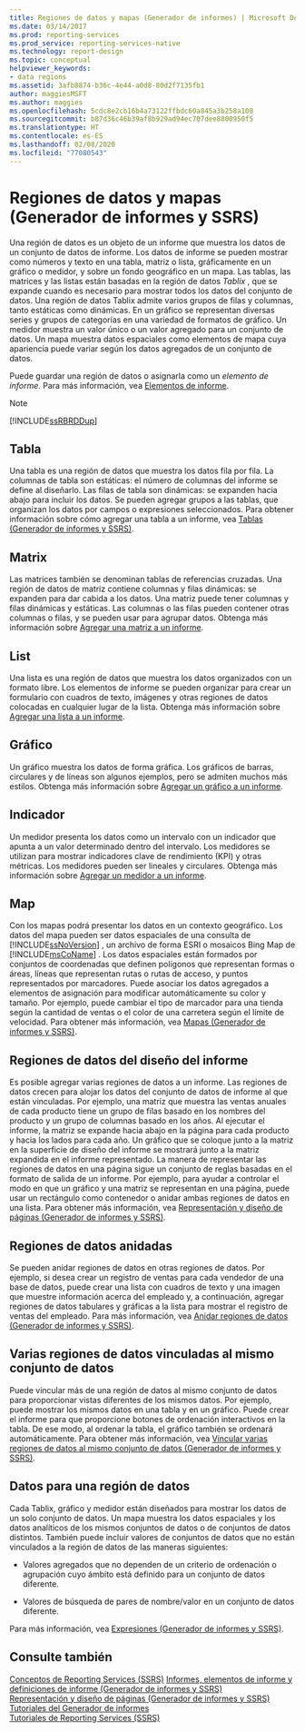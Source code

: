 ```yaml
---
title: Regiones de datos y mapas (Generador de informes) | Microsoft Docs
ms.date: 03/14/2017
ms.prod: reporting-services
ms.prod_service: reporting-services-native
ms.technology: report-design
ms.topic: conceptual
helpviewer_keywords:
- data regions
ms.assetid: 3afb8874-b36c-4e44-a0d8-80d2f7135fb1
author: maggiesMSFT
ms.author: maggies
ms.openlocfilehash: 5cdc8e2cb16b4a73122ffbdc60a845a3b258a108
ms.sourcegitcommit: b87d36c46b39af8b929ad94ec707dee8800950f5
ms.translationtype: HT
ms.contentlocale: es-ES
ms.lasthandoff: 02/08/2020
ms.locfileid: "77080543"
---
```

# <a name="data-regions-and-maps-report-builder-and-ssrs"></a>Regiones de datos y mapas (Generador de informes y SSRS)
  Una región de datos es un objeto de un informe que muestra los datos de un conjunto de datos de informe. Los datos de informe se pueden mostrar como números y texto en una tabla, matriz o lista, gráficamente en un gráfico o medidor, y sobre un fondo geográfico en un mapa. Las tablas, las matrices y las listas están basadas en la región de datos *Tablix* , que se expande cuando es necesario para mostrar todos los datos del conjunto de datos. Una región de datos Tablix admite varios grupos de filas y columnas, tanto estáticas como dinámicas. En un gráfico se representan diversas series y grupos de categorías en una variedad de formatos de gráfico. Un medidor muestra un valor único o un valor agregado para un conjunto de datos. Un mapa muestra datos espaciales como elementos de mapa cuya apariencia puede variar según los datos agregados de un conjunto de datos.  
  
 Puede guardar una región de datos o asignarla como un *elemento de informe*. Para más información, vea [Elementos de informe](../../reporting-services/report-design/report-parts-report-builder-and-ssrs.md).  
  
> [!NOTE]  
>  [!INCLUDE[ssRBRDDup](../../includes/ssrbrddup-md.md)]  
  
## <a name="table"></a>Tabla  
 Una tabla es una región de datos que muestra los datos fila por fila. La columnas de tabla son estáticas: el número de columnas del informe se define al diseñarlo. Las filas de tabla son dinámicas: se expanden hacia abajo para incluir los datos. Se pueden agregar grupos a las tablas, que organizan los datos por campos o expresiones seleccionados. Para obtener información sobre cómo agregar una tabla a un informe, vea [Tablas &#40;Generador de informes y SSRS&#41;](../../reporting-services/report-design/tables-report-builder-and-ssrs.md).  
  
## <a name="matrix"></a>Matrix  
 Las matrices también se denominan tablas de referencias cruzadas. Una región de datos de matriz contiene columnas y filas dinámicas: se expanden para dar cabida a los datos. Una matriz puede tener columnas y filas dinámicas y estáticas. Las columnas o las filas pueden contener otras columnas o filas, y se pueden usar para agrupar datos. Obtenga más información sobre [Agregar una matriz a un informe](../../reporting-services/report-design/create-a-matrix-report-builder-and-ssrs.md).  
  
## <a name="list"></a>List  
 Una lista es una región de datos que muestra los datos organizados con un formato libre. Los elementos de informe se pueden organizar para crear un formulario con cuadros de texto, imágenes y otras regiones de datos colocadas en cualquier lugar de la lista. Obtenga más información sobre [Agregar una lista a un informe](../../reporting-services/report-design/create-invoices-and-forms-with-lists-report-builder-and-ssrs.md).  
  
## <a name="chart"></a>Gráfico  
 Un gráfico muestra los datos de forma gráfica. Los gráficos de barras, circulares y de líneas son algunos ejemplos, pero se admiten muchos más estilos. Obtenga más información sobre [Agregar un gráfico a un informe](../../reporting-services/report-design/charts-report-builder-and-ssrs.md).  
  
## <a name="gauge"></a>Indicador  
 Un medidor presenta los datos como un intervalo con un indicador que apunta a un valor determinado dentro del intervalo. Los medidores se utilizan para mostrar indicadores clave de rendimiento (KPI) y otras métricas. Los medidores pueden ser lineales y circulares. Obtenga más información sobre [Agregar un medidor a un informe](../../reporting-services/report-design/gauges-report-builder-and-ssrs.md).  
  
## <a name="map"></a>Map  
 Con los mapas podrá presentar los datos en un contexto geográfico. Los datos del mapa pueden ser datos espaciales de una consulta de [!INCLUDE[ssNoVersion](../../includes/ssnoversion-md.md)] , un archivo de forma ESRI o mosaicos Bing Map de [!INCLUDE[msCoName](../../includes/msconame-md.md)] . Los datos espaciales están formados por conjuntos de coordenadas que definen polígonos que representan formas o áreas, líneas que representan rutas o rutas de acceso, y puntos representados por marcadores. Puede asociar los datos agregados a elementos de asignación para modificar automáticamente su color y tamaño. Por ejemplo, puede cambiar el tipo de marcador para una tienda según la cantidad de ventas o el color de una carretera según el límite de velocidad. Para obtener más información, vea [Mapas &#40;Generador de informes y SSRS&#41;](../../reporting-services/report-design/maps-report-builder-and-ssrs.md).  
  
## <a name="data-regions-in-the-report-layout"></a>Regiones de datos del diseño del informe  
 Es posible agregar varias regiones de datos a un informe. Las regiones de datos crecen para alojar los datos del conjunto de datos de informe al que están vinculadas. Por ejemplo, una matriz que muestra las ventas anuales de cada producto tiene un grupo de filas basado en los nombres del producto y un grupo de columnas basado en los años. Al ejecutar el informe, la matriz se expande hacia abajo en la página para cada producto y hacia los lados para cada año. Un gráfico que se coloque junto a la matriz en la superficie de diseño del informe se mostrará junto a la matriz expandida en el informe representado. La manera de representar las regiones de datos en una página sigue un conjunto de reglas basadas en el formato de salida de un informe. Por ejemplo, para ayudar a controlar el modo en que un gráfico y una matriz se representan en una página, puede usar un rectángulo como contenedor o anidar ambas regiones de datos en una lista. Para obtener más información, vea [Representación y diseño de páginas &#40;Generador de informes y SSRS&#41;](../../reporting-services/report-design/page-layout-and-rendering-report-builder-and-ssrs.md).  
  
## <a name="nested-data-regions"></a>Regiones de datos anidadas  
 Se pueden anidar regiones de datos en otras regiones de datos. Por ejemplo, si desea crear un registro de ventas para cada vendedor de una base de datos, puede crear una lista con cuadros de texto y una imagen que muestre información acerca del empleado y, a continuación, agregar regiones de datos tabulares y gráficas a la lista para mostrar el registro de ventas del empleado. Para más información, vea [Anidar regiones de datos &#40;Generador de informes y SSRS&#41;](../../reporting-services/report-design/nested-data-regions-report-builder-and-ssrs.md).  
  
## <a name="multiple-data-regions-linked-to-the-same-dataset"></a>Varias regiones de datos vinculadas al mismo conjunto de datos  
 Puede vincular más de una región de datos al mismo conjunto de datos para proporcionar vistas diferentes de los mismos datos. Por ejemplo, puede mostrar los mismos datos en una tabla y en un gráfico. Puede crear el informe para que proporcione botones de ordenación interactivos en la tabla. De ese modo, al ordenar la tabla, el gráfico también se ordenará automáticamente. Para obtener más información, vea [Vincular varias regiones de datos al mismo conjunto de datos &#40;Generador de informes y SSRS&#41;](../../reporting-services/report-design/linking-multiple-data-regions-to-the-same-dataset-report-builder-and-ssrs.md).  
  
## <a name="data-for-a-data-region"></a>Datos para una región de datos  
 Cada Tablix, gráfico y medidor están diseñados para mostrar los datos de un solo conjunto de datos. Un mapa muestra los datos espaciales y los datos analíticos de los mismos conjuntos de datos o de conjuntos de datos distintos. También puede incluir valores de conjuntos de datos que no están vinculados a la región de datos de las maneras siguientes:  
  
-   Valores agregados que no dependen de un criterio de ordenación o agrupación cuyo ámbito está definido para un conjunto de datos diferente.  
  
-   Valores de búsqueda de pares de nombre/valor en un conjunto de datos diferente.  
  
 Para más información, vea [Expresiones &#40;Generador de informes y SSRS&#41;](../../reporting-services/report-design/expressions-report-builder-and-ssrs.md).  
  
## <a name="see-also"></a>Consulte también  
 [Conceptos de Reporting Services (SSRS)](../reporting-services-concepts-ssrs.md) [Informes, elementos de informe y definiciones de informe &#40;Generador de informes y SSRS&#41;](../../reporting-services/report-design/reports-report-parts-and-report-definitions-report-builder-and-ssrs.md)   
 [Representación y diseño de páginas &#40;Generador de informes y SSRS&#41;](../../reporting-services/report-design/page-layout-and-rendering-report-builder-and-ssrs.md)   
 [Tutoriales del Generador de informes](../../reporting-services/report-builder-tutorials.md)   
 [Tutoriales de Reporting Services &#40;SSRS&#41;](../../reporting-services/reporting-services-tutorials-ssrs.md)  
  
  
